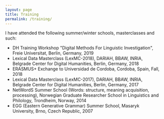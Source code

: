 ```yaml
---
layout: page
title: Training
permalink: /training/
---
```

I have attended the following summer/winter schools, masterclasses and such:

- DH Training Workshop "Digital Methods For Linguistic Investigation", Freie Universitat, Berlin, Germany, 2019
- Lexical Data Masterclass (LexMC-2018), DARIAH, BBAW, INRIA, Belgrade Center for Digital Humanities, Berlin, Germany, 2018
- ERASMUS+ Exchange to Universidad de Cordoba, Cordoba, Spain, Fall, 2018
- Lexical Data Masterclass (LexMC-2017), DARIAH, BBAW, INRIA, Belgrade Center for Digital Humanities, Berlin, Germany, 2017
- NetWordS Summer School (Words: structure, meaning acquisition, processing), Norwegian Graduate Researcher School in Linguistics and Philology, Trondheim, Norway, 2014
- EGG (Eastern Generative Grammar) Summer School, Masaryk University, Brno, Czech Republic, 2007
